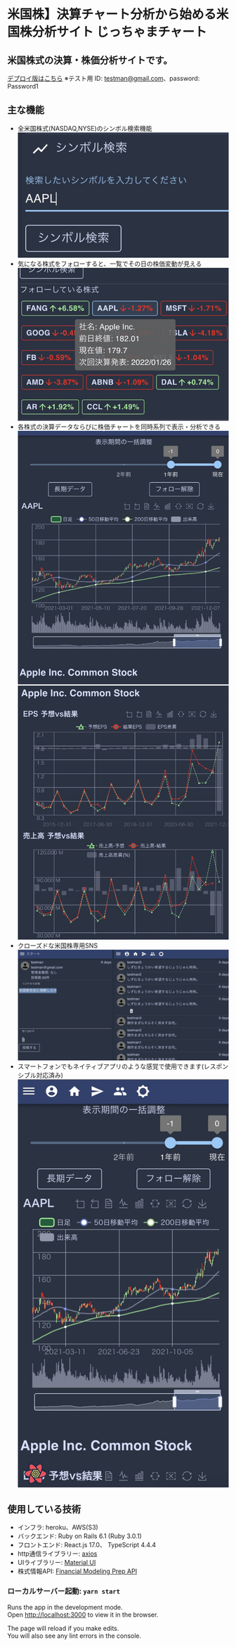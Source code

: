 # 米国株】決算チャート分析から始める米国株分析サイト じっちゃまチャート

## 米国株式の決算・株価分析サイトです。
[デプロイ版はこちら](https://www.stocksnstitti.com/)
  ※テスト用  ID: testman@gmail.com、password: Password1

## 主な機能
* 全米国株式(NASDAQ,NYSE)のシンボル検索機能
  ![1_Symbol_Search](image/1_Symbol_Search.jpg)
* 気になる株式をフォローすると、一覧でその日の株価変動が見える
  ![2_Following_Stocks](image/2_Following_Stocks.jpg)
* 各株式の決算データならびに株価チャートを同時系列で表示・分析できる
  ![3_Chandle_Chart](image/3_Chandle_Chart.jpg)
  ![4_earnings_data](image/4_earnings_data.jpg)
* クローズドな米国株専用SNS
  ![5_stock_SNS](image/5_stock_SNS.jpg)
* スマートフォンでもネイティブアプリのような感覚で使用できます(レスポンシブル対応済み)
  ![6_Responsible_window](image/6_Responsible_window.jpg)


## 使用している技術
* インフラ: heroku、AWS(S3)
* バックエンド: Ruby on Rails 6.1 (Ruby 3.0.1)
* フロントエンド: React.js 17.0、 TypeScript 4.4.4
* http通信ライブラリー: [axios](https://www.npmjs.com/package/axios)
* UIライブラリー: [Material UI](https://mui.com/)
* 株式情報API: [Financial Modeling Prep API](https://site.financialmodelingprep.com/developer/docs)


### ローカルサーバー起動: `yarn start`

Runs the app in the development mode.\
Open [http://localhost:3000](http://localhost:3000) to view it in the browser.

The page will reload if you make edits.\
You will also see any lint errors in the console.

